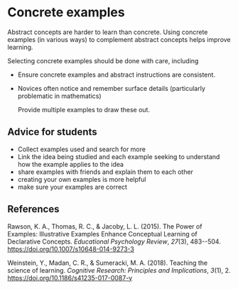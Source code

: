 <!--
 Copyright (C) 2023 David Jones
 
 This file is part of memex.
 
 memex is free software: you can redistribute it and/or modify
 it under the terms of the GNU General Public License as published by
 the Free Software Foundation, either version 3 of the License, or
 (at your option) any later version.
 
 memex is distributed in the hope that it will be useful,
 but WITHOUT ANY WARRANTY; without even the implied warranty of
 MERCHANTABILITY or FITNESS FOR A PARTICULAR PURPOSE.  See the
 GNU General Public License for more details.
 
 You should have received a copy of the GNU General Public License
 along with memex.  If not, see <http://www.gnu.org/licenses/>.
-->

# Concrete examples



Abstract concepts are harder to learn than concrete. Using concrete examples (in various ways) to complement abstract concepts helps improve learning.

Selecting concrete examples should be done with care, including

- Ensure concrete examples and abstract instructions are consistent.
- Novices often notice and remember surface details (particularly problematic in mathematics)

    Provide multiple examples to draw these out.


## Advice for students

- Collect examples used and search for more
- Link the idea being studied and each example seeking to understand how the example applies to the idea
- share examples with friends and explain them to each other
- creating your own examples is more helpful
- make sure your examples are correct


## References

Rawson, K. A., Thomas, R. C., & Jacoby, L. L. (2015). The Power of Examples: Illustrative Examples Enhance Conceptual Learning of Declarative Concepts. *Educational Psychology Review*, *27*(3), 483--504. <https://doi.org/10.1007/s10648-014-9273-3>

Weinstein, Y., Madan, C. R., & Sumeracki, M. A. (2018). Teaching the science of learning. *Cognitive Research: Principles and Implications*, *3*(1), 2. <https://doi.org/10.1186/s41235-017-0087-y>


